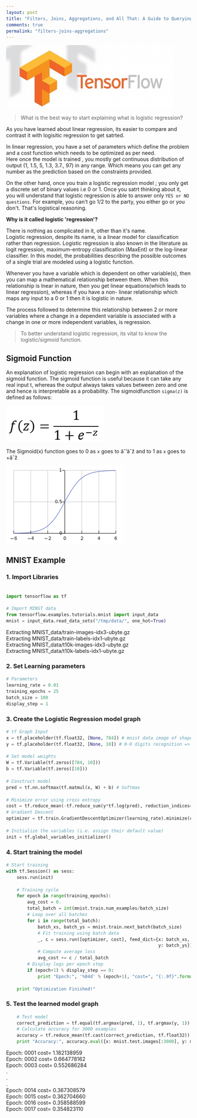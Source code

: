 ```yaml
---
layout: post
title: "Filters, Joins, Aggregations, and All That: A Guide to Querying in SQL"
comments: true
permalink: "filters-joins-aggregations"
---
```


![](/images/tensorflow.jpg)

> What is the best way to start explaining what is logistic regression?

As you have learned about linear regression, its easier to compare and contrast it with logisitic regression to get satrted.

In linear regression, you have a set of parameters which define the problem and a cost function which needs to be optimized as per need.  
Here once the model is trained , you mostly get continuous distribution of output (1, 1.5, 5, 1.3, 3.7., 97) in any range. Which means you can get any number as the prediction based on the constraints provided.  

On the other hand, once you train a logistic regression model ; you only get a discrete set of binary values i.e 0 or 1. Once you satrt thinking about it, you will understand that logistic regression is able to answer only ```YES or NO questions```. For example, you can't go 1/2 to the party, you either go or you don't. That's logistical reasoning.


<b> Why is it called logistic 'regression'? </b>

There is nothing as complicated in it, other than it's name.   
Logistic regression, despite its name, is a linear model for classification rather than regression. Logistic regression is also known in the literature as logit regression, maximum-entropy classification (MaxEnt) or the log-linear classifier. In this model, the probabilities describing the possible outcomes of a single trial are modeled using a logistic function.  

Whenever you have a variable which is dependent on other variable(s), then you can map a mathematical relationship between them.
When this relationship is lnear in nature, then you get linear equations(which leads to linear regression), whereas if you have a non- linear relationship which maps any input to a 0 or 1 then it is logistic in nature.  

The process followed to determine this relationship between 2 or more variables where a change in a dependent variable is associated with a change in one or more independent variables, is regression.  

> To better understand logistic regression, its vital to know the logistic/sigmoid function.

## Sigmoid Function

An explanation of logistic regression can begin with an explanation of the sigmoid function. The sigmoid function is useful because it can take any real input t, whereas the output always takes values between zero and one and hence is interpretable as a probability. The sigmoidfunction ```sigma(z)``` is defined as follows:  

![](/images/logistic_equation.png)

The Sigmoid(x) function goes to 0 as ```x``` goes to âˆ’âˆž and to 1 as ```x``` goes to +âˆž  


![](/images/logistic_curve.png)


## MNIST Example

### 1. Import Libraries
```python

import tensorflow as tf

# Import MINST data
from tensorflow.examples.tutorials.mnist import input_data
mnist = input_data.read_data_sets("/tmp/data/", one_hot=True)

```
Extracting MNIST_data/train-images-idx3-ubyte.gz  
Extracting MNIST_data/train-labels-idx1-ubyte.gz  
Extracting MNIST_data/t10k-images-idx3-ubyte.gz  
Extracting MNIST_data/t10k-labels-idx1-ubyte.gz  

### 2. Set Learning parameters
```python
# Parameters
learning_rate = 0.01
training_epochs = 25
batch_size = 100
display_step = 1
```

### 3. Create the Logistic Regression model graph
```python
# tf Graph Input
x = tf.placeholder(tf.float32, [None, 784]) # mnist data image of shape 28*28=784
y = tf.placeholder(tf.float32, [None, 10]) # 0-9 digits recognition => 10 classes

# Set model weights
W = tf.Variable(tf.zeros([784, 10]))
b = tf.Variable(tf.zeros([10]))

# Construct model
pred = tf.nn.softmax(tf.matmul(x, W) + b) # Softmax

# Minimize error using cross entropy
cost = tf.reduce_mean(-tf.reduce_sum(y*tf.log(pred), reduction_indices=1))
# Gradient Descent
optimizer = tf.train.GradientDescentOptimizer(learning_rate).minimize(cost)

# Initialize the variables (i.e. assign their default value)
init = tf.global_variables_initializer()
```

### 4. Start training the model 
```python
# Start training
with tf.Session() as sess:
    sess.run(init)

    # Training cycle
    for epoch in range(training_epochs):
        avg_cost = 0.
        total_batch = int(mnist.train.num_examples/batch_size)
        # Loop over all batches
        for i in range(total_batch):
            batch_xs, batch_ys = mnist.train.next_batch(batch_size)
            # Fit training using batch data
            _, c = sess.run([optimizer, cost], feed_dict={x: batch_xs,
                                                          y: batch_ys})
            # Compute average loss
            avg_cost += c / total_batch
        # Display logs per epoch step
        if (epoch+1) % display_step == 0:
            print "Epoch:", '%04d' % (epoch+1), "cost=", "{:.9f}".format(avg_cost)

    print "Optimization Finished!"
```

### 5. Test the learned model graph
```python
    # Test model
    correct_prediction = tf.equal(tf.argmax(pred, 1), tf.argmax(y, 1))
    # Calculate accuracy for 3000 examples
    accuracy = tf.reduce_mean(tf.cast(correct_prediction, tf.float32))
    print "Accuracy:", accuracy.eval({x: mnist.test.images[:3000], y: mnist.test.labels[:3000]})


```
Epoch: 0001 cost= 1.182138959  
Epoch: 0002 cost= 0.664778162  
Epoch: 0003 cost= 0.552686284  
            .  
            .  
            .  
Epoch: 0014 cost= 0.367308579  
Epoch: 0015 cost= 0.362704660   
Epoch: 0016 cost= 0.358588599  
Epoch: 0017 cost= 0.354823110
